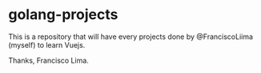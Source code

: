 # golang-projects

This is a repository that will have every projects done by @FranciscoLiima (myself) to learn Vuejs.

Thanks,
Francisco Lima.
